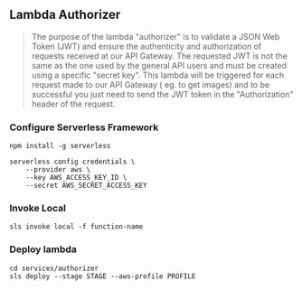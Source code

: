 ## Lambda Authorizer

> The purpose of the lambda "authorizer" is to validate a JSON Web Token (JWT) and ensure the authenticity and authorization of requests received at our API Gateway. The requested JWT is not the same as the one used by the general API users and must be created using a specific "secret key".
This lambda will be triggered for each request made to our API Gateway ( eg. to get images) and to be successful you just need to send the JWT token in the "Authorization" header of the request.

### Configure Serverless Framework
```
npm install -g serverless

serverless config credentials \
    --provider aws \
    --key AWS_ACCESS_KEY_ID \
    --secret AWS_SECRET_ACCESS_KEY
```

### Invoke Local
```
sls invoke local -f function-name
```

### Deploy lambda
```
cd services/authorizer
sls deploy --stage STAGE --aws-profile PROFILE
```